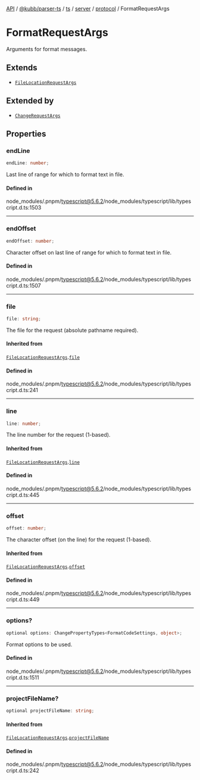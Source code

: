 [API](../../../../../../../../../packages.md) / [@kubb/parser-ts](../../../../../../../index.md) / [ts](../../../../../index.md) / [server](../../../index.md) / [protocol](../index.md) / FormatRequestArgs

# FormatRequestArgs

Arguments for format messages.

## Extends

- [`FileLocationRequestArgs`](FileLocationRequestArgs.md)

## Extended by

- [`ChangeRequestArgs`](ChangeRequestArgs.md)

## Properties

### endLine

```ts
endLine: number;
```

Last line of range for which to format text in file.

#### Defined in

node\_modules/.pnpm/typescript@5.6.2/node\_modules/typescript/lib/typescript.d.ts:1503

***

### endOffset

```ts
endOffset: number;
```

Character offset on last line of range for which to format text in file.

#### Defined in

node\_modules/.pnpm/typescript@5.6.2/node\_modules/typescript/lib/typescript.d.ts:1507

***

### file

```ts
file: string;
```

The file for the request (absolute pathname required).

#### Inherited from

[`FileLocationRequestArgs`](FileLocationRequestArgs.md).[`file`](FileLocationRequestArgs.md#file)

#### Defined in

node\_modules/.pnpm/typescript@5.6.2/node\_modules/typescript/lib/typescript.d.ts:241

***

### line

```ts
line: number;
```

The line number for the request (1-based).

#### Inherited from

[`FileLocationRequestArgs`](FileLocationRequestArgs.md).[`line`](FileLocationRequestArgs.md#line)

#### Defined in

node\_modules/.pnpm/typescript@5.6.2/node\_modules/typescript/lib/typescript.d.ts:445

***

### offset

```ts
offset: number;
```

The character offset (on the line) for the request (1-based).

#### Inherited from

[`FileLocationRequestArgs`](FileLocationRequestArgs.md).[`offset`](FileLocationRequestArgs.md#offset)

#### Defined in

node\_modules/.pnpm/typescript@5.6.2/node\_modules/typescript/lib/typescript.d.ts:449

***

### options?

```ts
optional options: ChangePropertyTypes<FormatCodeSettings, object>;
```

Format options to be used.

#### Defined in

node\_modules/.pnpm/typescript@5.6.2/node\_modules/typescript/lib/typescript.d.ts:1511

***

### projectFileName?

```ts
optional projectFileName: string;
```

#### Inherited from

[`FileLocationRequestArgs`](FileLocationRequestArgs.md).[`projectFileName`](FileLocationRequestArgs.md#projectfilename)

#### Defined in

node\_modules/.pnpm/typescript@5.6.2/node\_modules/typescript/lib/typescript.d.ts:242
